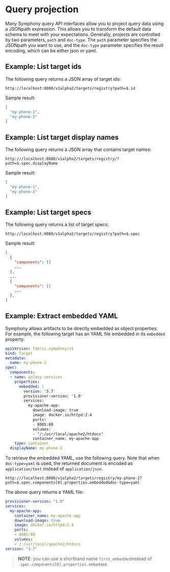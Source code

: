 # Query projection

Many Symphony query API interfaces allow you to project query data using a JSONpath expression. This allows you to transform the default data schema to meet with your expectations. Generally, projects are controlled by two parameters, `path` and `doc-type`. The `path` parameter specifies the JSONpath you want to use, and the `doc-type` parameter specifies the result encoding, which can be either json or yaml.

## Example: List target ids

The following query returns a JSON array of target ids:

```query
http://localhost:8080/v1alpha2/targets/registry?path=$.id
```

Sample result:

```json
[
  "my-phone-1",
  "my-phone-2"
]
```

## Example: List target display names

The following query returns a JSON array that contains target names:

```query
http:///localhost:8080/v1alpha2/targets/registry/?path=$.spec.displayName
```

Sample result:

```json
[
  "my-phone-1",
  "my-phone-2"
]
```

## Example: List target specs

The following query returns a list of target specs:

```query
http://localhost:8080/v1alpha2/targets/registry?path=$.spec
```

Sample result:

```json
[
  {
    "components": []
    ...
  },
  ...
  {
    "components": []
    ...
  },
]
```

## Example: Extract embedded YAML

Symphony allows artifacts to be directly embedded as object properties. For example, the following target has an YAML file embedded in its `embedded` property:

```yaml
apiVersion: fabric.symphony/v1
kind: Target
metadata:
  name: my-phone-2  
spec:
  components:
  - name: galaxy-services
    properties:
      embedded: |
        version: '3.7'
        provisioner-version: '1.0'
        services:
          my-apache-app:
            download-image: true
            image: docker.io/httpd:2.4
            ports:
            - 8085:80
            volumes:
            - "/:/usr/local/apache2/htdocs"
            container_name: my-apache-app
    type: container
  displayName: my-phone-2  
```

To retrieve the embedded YAML, use the following query. Note that when `doc-type=yaml` is used, the returned document is encoded as `application/text` instead of `application/json`.

```query
http:///localhost:8080/v1alpha2/targets/registry/my-phone-2?path=$.spec.components[0].properties.embedded&doc-type=yaml
```

The above query returns a YAML file:

```yaml
provisioner-version: "1.0"
services:
  my-apache-app:
    container_name: my-apache-app
    download-image: true
    image: docker.io/httpd:2.4
    ports:
    - 8085:80
    volumes:
    - /:/usr/local/apache2/htdocs
version: "3.7"
```

> **NOTE**: you can use a shorthand name `first_embedded`instead of `.spec.components[0].properties.embedded`.
